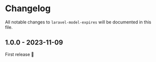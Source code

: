 # Changelog

All notable changes to `laravel-model-expires` will be documented in this file.

## 1.0.0 - 2023-11-09

First release 🚀
